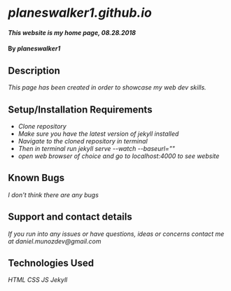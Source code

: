 # _planeswalker1.github.io_

#### _This website is my home page, 08.28.2018_

#### By _**planeswalker1**_

## Description

_This page has been created in order to showcase my web dev skills._

## Setup/Installation Requirements

* _Clone repository_
* _Make sure you have the latest version of jekyll installed_
* _Navigate to the cloned repository in terminal_
* _Then in terminal run jekyll serve --watch --baseurl=""_
* _open web browser of choice and go to localhost:4000 to see website_

## Known Bugs

_I don't think there are any bugs_

## Support and contact details

_If you run into any issues or have questions, ideas or concerns contact me at daniel.munozdev@gmail.com_

## Technologies Used

_HTML_
_CSS_
_JS_
_Jekyll_